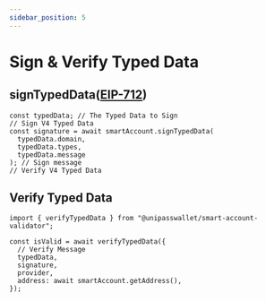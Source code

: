 ```yaml
---
sidebar_position: 5
---
```


# Sign & Verify Typed Data

## signTypedData([EIP-712](https://eips.ethereum.org/EIPS/eip-712))

```tsx
const typedData; // The Typed Data to Sign
// Sign V4 Typed Data
const signature = await smartAccount.signTypedData(
  typedData.domain,
  typedData.types,
  typedData.message
); // Sign message
// Verify V4 Typed Data
```

## Verify Typed Data

```tsx
import { verifyTypedData } from "@unipasswallet/smart-account-validator";

const isValid = await verifyTypedData({
  // Verify Message
  typedData,
  signature,
  provider,
  address: await smartAccount.getAddress(),
});
```